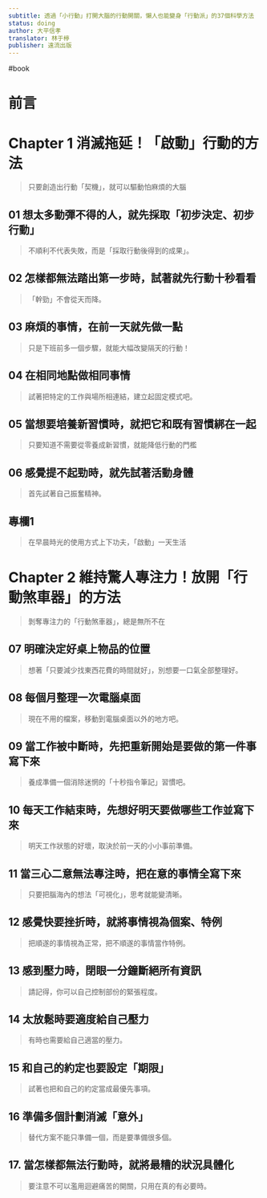 ```yaml
---
subtitle: 透過「小行動」打開大腦的行動開關，懶人也能變身「行動派」的37個科學方法
status: doing
author: 大平信孝
translator: 林于楟
publisher: 遠流出版
---
```

#book
# 前言

# Chapter 1 消滅拖延！「啟動」行動的方法

> 只要創造出行動「契機」，就可以驅動怕麻煩的大腦

## 01 想太多動彈不得的人，就先採取「初步決定、初步行動」

> 不順利不代表失敗，而是「採取行動後得到的成果」。

## 02 怎樣都無法踏出第一步時，試著就先行動十秒看看

> 「幹勁」不會從天而降。

## 03 麻煩的事情，在前一天就先做一點

> 只是下班前多一個步驟，就能大幅改變隔天的行動！

## 04 在相同地點做相同事情

> 試著把特定的工作與場所相連結，建立起固定模式吧。

## 05 當想要培養新習慣時，就把它和既有習慣綁在一起

> 只要知道不需要從零養成新習慣，就能降低行動的門檻

## 06 感覺提不起勁時，就先試著活動身體

> 首先試著自己振奮精神。

## 專欄1

> 在早晨時光的使用方式上下功夫，「啟動」一天生活

# Chapter 2 維持驚人專注力！放開「行動煞車器」的方法

> 剝奪專注力的「行動煞車器」，總是無所不在

## 07 明確決定好桌上物品的位置

> 想著「只要減少找東西花費的時間就好」，別想要一口氣全部整理好。

## 08 每個月整理一次電腦桌面

> 現在不用的檔案，移動到電腦桌面以外的地方吧。

## 09 當工作被中斷時，先把重新開始是要做的第一件事寫下來

> 養成準備一個消除迷惘的「十秒指令筆記」習慣吧。

## 10 每天工作結束時，先想好明天要做哪些工作並寫下來

> 明天工作狀態的好壞，取決於前一天的小小事前準備。

## 11 當三心二意無法專注時，把在意的事情全寫下來

> 只要把腦海內的想法「可視化」，思考就能變清晰。

## 12 感覺快要挫折時，就將事情視為個案、特例

> 把順遂的事情視為正常，把不順遂的事情當作特例。

## 13 感到壓力時，閉眼一分鐘斷絕所有資訊

> 請記得，你可以自己控制部份的緊張程度。

## 14 太放鬆時要適度給自己壓力

> 有時也需要給自己適當的壓力。

## 15 和自己的約定也要設定「期限」

> 試著也把和自己的約定當成最優先事項。

## 16 準備多個計劃消滅「意外」

> 替代方案不能只準備一個，而是要準備很多個。

## 17. 當怎樣都無法行動時，就將最糟的狀況具體化

> 要注意不可以濫用迴避痛苦的開關，只用在真的有必要時。

## 